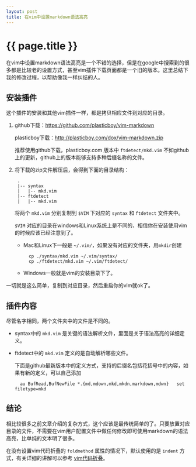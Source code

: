 ```yaml
---
layout: post
title: 在vim中设置markdown语法高亮
---
```


{{ page.title }}
================

在vim中设置markdown语法高亮是一个不错的选择，但是在google中搜索到的很多都是比较老的设置方式，甚至vim插件下载页面都是一个旧的版本。这里总结下我的修改过程，以帮助像我一样纠结的人。


安装插件
--------

这个插件的安装和其他vim插件一样，都是拷贝相应文件到对应的目录。

1. github下载：<https://github.com/plasticboy/vim-markdown>

    plasticboy下载：<http://plasticboy.com/dox/vim-markdown.zip>

    推荐使用github下载，plasticboy.com 版本中 `ftdetect/mkd.vim` 不如github上的更新，github上的版本能够支持多种后缀名称的文件。

2. 将下载的zip文件解压后，会得到下面的目录结构：

		.
		|-- syntax
		|   |-- mkd.vim
		|-- ftdetect
		|   |-- mkd.vim

	将两个 `mkd.vim` 分别复制到 `$VIM` 下对应的 `syntax` 和 `ftdetect` 文件夹中。

	`$VIM` 对应的目录在windows和Linux系统上是不同的，相信你在安装使用vim的时候应该已经注意到了。
	- Mac和Linux下一般是 `~/.vim/`，如果没有对应的文件夹，用`mkdir`创建

			cp ./syntax/mkd.vim ~/.vim/syntax/
			cp ./ftdetect/mkd.vim ~/.vim/ftdetect/
	- Windows一般就是vim的安装目录下了。

一切就是这么简单，复制到对应目录，然后重启你的vim就ok了。

插件内容
--------

尽管名字相同，两个文件夹中的文件是不同的。

- syntax中的 `mkd.vim` 是关键的语法解析文件，里面是关于语法高亮的详细定义。
- ftdetect中的 `mkd.vim` 定义的是自动解析哪些文件。

	下面是github最新版本中的定义方式，支持的后缀名包括花括号中的内容，如果有新的定义，可以自己添加

		au BufRead,BufNewFile *.{md,mdown,mkd,mkdn,markdown,mdwn}   set filetype=mkd

结论
-------

相比较很多之前文章介绍的复杂方式，这个应该是最传统简单的了。只要放置对应目录的文件，不需要在vim用户配置文件中做任何修改即可使用markdown的语法高亮，比单纯的文本明了很多。

在没有设置vim代码折叠的 `foldmethod` 属性的情况下，默认使用的是 `indent` 方式，有关详细的讲解可以参考 [vim代码折叠](http://www.cnblogs.com/abeen/archive/2010/08/06/1794197.html)。

